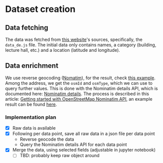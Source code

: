 # Dataset creation

## Data fetching

The data was fetched from [this website](https://www.kit.edu/campusplan/)'s sources, specifically, the `data_de.js` file. The initial data only contains names, a category (building, lecture hall, etc.) and a location (latitude and longitude).

## Data enrichment

We use reverse geocoding ([Nomatim](https://nominatim.org/release-docs/develop/api/Reverse/)), for the result, check [this example](https://nominatim.openstreetmap.org/reverse?format=geojson&lat=49.01137&lon=8.41882). Among the address, we get the `osmId` and `osmType`, which we can use to query further values. This is done with the Nominatim details API, which is documented here: [Nominatim details](https://nominatim.org/release-docs/develop/api/Details/). The process is described in this article: [Getting started with OpenStreetMap Nominatim API](https://medium.com/@adri.espejo/getting-started-with-openstreetmap-nominatim-api-e0da5a95fc8a), an example result can be found [here](https://nominatim.openstreetmap.org/details?osmtype=W&osmid=937998754&format=json).


### Implementation plan

- [x] Raw data is available
- [x] Following per data point, save all raw data in a json file per data point
  - Reverse geocode the data
  - Query the Nominatim details API for each data point
- [x] Merge the data, using selected fields (adjustable in jupyter notebook)
  - [ ] TBD: probably keep raw object around